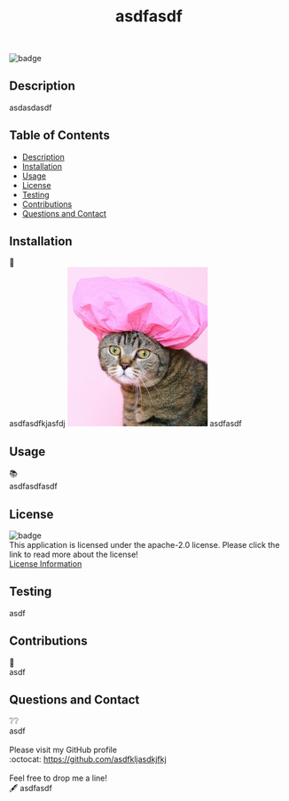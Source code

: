 
  
  <h1 align=center>asdfasdf</h1><br>

  ![badge](https://img.shields.io/badge/license-apache%202.0-blue?style=flat-square)<br>

  ## Description
  asdasdasdf

  ## Table of Contents
  - [Description](#description)
  - [Installation](#installation)
  - [Usage](#usage)
  - [License](#license)
  - [Testing](#testing)
  - [Contributions](#contributions)  
  - [Questions and Contact](#questions-and-contact)

  ## Installation
  :toolbox:<br>
  asdfasdfkjasfdj ![pic](./Develop/pexels-anna-shvets-4587959.jpg) asdfasdf

  ## Usage
  :books:<br>
  asdfasdfasdf

  ## License
  ![badge](https://img.shields.io/badge/license-apache%202.0-blue?style=flat-square)<br>
  This application is licensed under the apache-2.0 license. Please click the link to read more about the license!<br>
  [License Information](https://choosealicense.com/licenses/apache-2.0/)

  ## Testing
  asdf
  
  ## Contributions
  :busts_in_silhouette:<br>
  asdf

  ## Questions and Contact
  :grey_question::grey_question:<br>
  asdf<br><br>
  Please visit my GitHub profile <br>
  :octocat: https://github.com/asdfkljasdkjfkj <br><br>
  Feel free to drop me a line! <br> :fountain_pen: asdfasdf

